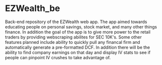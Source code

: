 # EZWealth_be
Back-end repository of the EZWealth web app. 
The app aimed towards educating people on personal savings, stock market, and many other things finance. 
In addition the goal of the app is to give more power to the retail traders by providing webscraping abilites for SEC 10K's. 
Some other features planned include ability to quickly pull any financal firm and automatically generate a pre-formatted DCF. 
In addition there will be the ability to find company earnings on that day and display IV stats to see if people can pinpoint IV crushes to take advantage of.
